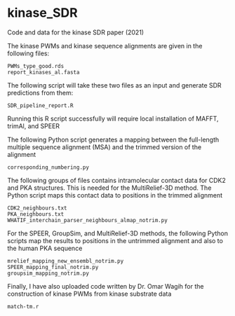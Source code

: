 # kinase_SDR
Code and data for the kinase SDR paper (2021)

The kinase PWMs and kinase sequence alignments are given in the following files:

```
PWMs_type_good.rds
report_kinases_al.fasta
```
The following script will take these two files as an input and generate SDR predictions from them:

```
SDR_pipeline_report.R
```
Running this R script successfully will require local installation of MAFFT, trimAl, and SPEER

The following Python script generates a mapping between the full-length multiple sequence alignment (MSA)
and the trimmed version of the alignment

```
corresponding_numbering.py
```

The following groups of files contains intramolecular contact data for CDK2 and PKA structures.
This is needed for the MultiRelief-3D method. The Python script maps this contact data to positions
in the trimmed alignment

```
CDK2_neighbours.txt
PKA_neighbours.txt
WHATIF_interchain_parser_neighbours_almap_notrim.py
```
For the SPEER, GroupSim, and MultiRelief-3D methods, the following Python scripts map the
results to positions in the untrimmed alignment and also to the human PKA sequence

```
mrelief_mapping_new_ensembl_notrim.py
SPEER_mapping_final_notrim.py
groupsim_mapping_notrim.py
```
Finally, I have also uploaded code written by Dr. Omar Wagih for the construction of kinase
PWMs from kinase substrate data

```
match-tm.r
```

